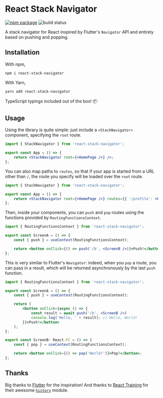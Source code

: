 # React Stack Navigator

[![npm package][npm-badge]][npm] ![build status][build-badge]

[npm]: https://www.npmjs.com/package/react-stack-navigator
[npm-badge]: https://badgen.net/npm/v/react-stack-navigator
[build-badge]: https://app.buddy.works/damianomagrini/react-stack-navigator/pipelines/pipeline/341819/badge.svg?token=e5daa5d3e303ec3297c953e5ba15c55dfd4e9b4d446a68a5572422a54db02fb1

A stack navigator for React inspired by Flutter's `Navigator` API and entirely based on pushing and popping.


## Installation

With npm,

```bash
npm i react-stack-navigator
```

With Yarn,

```bash
yarn add react-stack-navigator
```

TypeScript typings included out of the box! 📦


## Usage

Using the library is quite simple: just include a `<StackNavigator>` component, specifying the `root` route.

```jsx
import { StackNavigator } from 'react-stack-navigator';

export const App = () => {
	return <StackNavigator root={<HomePage />} />;
};
```

You can also map paths to `routes`, so that if your app is started from a URL other than `/`, the route you specify will be loaded over the `root` route.

```jsx
import { StackNavigator } from 'react-stack-navigator';

export const App = () => {
	return <StackNavigator root={<HomePage />} routes={{ '/profile': <ProfilePage /> }} />;
};
```

Then, inside your components, you can `push` and `pop` routes using the functions provided by `RoutingFunctionsContext`.

```jsx
import { RoutingFunctionsContext } from 'react-stack-navigator';

export const ScreenA = () => {
	const { push } = useContext(RoutingFunctionsContext);

	return <button onClick={() => push('/b', <ScreenB />)}>Push!</button>;
};
```

This is very similar to Flutter's `Navigator`: indeed, when you `pop` a route, you can pass in a result, which will be returned asynchronously by the last `push` function.

```jsx
import { RoutingFunctionsContext } from 'react-stack-navigator';

export const ScreenA = () => {
	const { push } = useContext(RoutingFunctionsContext);

	return (
		<button onClick={async () => {
			const result = await push('/b', <ScreenB />)
			console.log('Hello, ' + result); // Hello, World!
		}}>Push!</button>
	);
};

export const ScreenB: React.FC = () => {
	const { pop } = useContext(RoutingFunctionsContext);

	return <button onClick={() => pop('World!')}>Pop!</button>;
};
```


## Thanks

Big thanks to [Flutter](https://flutter.dev/) for the inspiration! And thanks to [React Training](https://reacttraining.com/) for their awesome [`history`](https://github.com/ReactTraining/history/) module.
